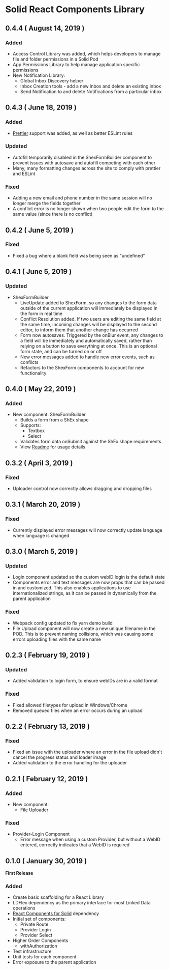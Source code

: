 # Solid React Components Library

## 0.4.4 ( August 14, 2019 )

### Added

- Access Control Library was added, which helps developers to manage file and folder permissions in a Solid Pod
- App Permissions Library to help manage application specific permissions
- New Notification Library:
  - Global Inbox Discovery helper
  - Inbox Creation tools - add a new inbox and delete an existing inbox
  - Send Notification to and delete Notifications from a particular inbox

## 0.4.3 ( June 18, 2019 )

### Added

- [Prettier](https://prettier.io/) support was added, as well as better ESLint rules

### Updated

- Autofill temporarily disabled in the ShexFormBuilder component to prevent issues with autosave and autofill competing with each other
- Many, many formatting changes across the site to comply with prettier and ESLint

### Fixed

- Adding a new email and phone number in the same session will no longer merge the fields together
- A conflict error is no longer shown when two people edit the form to the same value (since there is no conflict)

## 0.4.2 ( June 5, 2019 )

### Fixed

- Fixed a bug where a blank field was being seen as "undefined"

## 0.4.1 ( June 5, 2019 )

### Updated

- ShexFormBuilder
  - LiveUpdate added to ShexForm, so any changes to the form data outside of the current application will immediately be displayed in the form in real time
  - Conflict Resolution added. If two users are editing the same field at the same time, incoming changes will be displayed to the second editor, to inform them that another change has occurred
  - Form now autosaves. Triggered by the onBlur event, any changes to a field will be immediately and automatically saved, rather than relying on a button to save everything at once. This is an optional form state, and can be turned on or off
  - New error messages added to handle new error events, such as conflicts
  - Refactors to the ShexForm components to account for new functionality

## 0.4.0 ( May 22, 2019 )

### Added

- New component: ShexFormBuilder
  - Builds a form from a ShEx shape
  - Supports:
    - Textbox
    - Select
  - Validates form data onSubmit against the ShEx shape requirements
  - View [Readme](https://github.com/inrupt/solid-react-components#ShExFormBuilder) for usage details

## 0.3.2 ( April 3, 2019 )

### Fixed

- Uploader control now correctly allows dragging and dropping files

## 0.3.1 ( March 20, 2019 )

### Fixed

- Currently displayed error messages will now correctly update language when language is changed

## 0.3.0 ( March 5, 2019 )

### Updated

- Login component updated so the custom webID login is the default state
- Components error and text messages are now props that can be passed in and customized. This also enables applications to use internationalized strings, as it can be passed in dynamically from the parent application

### Fixed

- Webpack config updated to fix yarn demo build
- File Upload component will now create a new unique filename in the POD. This is to prevent naming collisions, which was causing some errors uploading files with the same name

## 0.2.3 ( February 19, 2019 )

### Updated

- Added validation to login form, to ensure webIDs are in a valid format

### Fixed

- Fixed allowed filetypes for upload in Windows/Chrome
- Removed queued files when an error occurs during an upload

## 0.2.2 ( February 13, 2019 )

### Fixed

- Fixed an issue with the uploader where an error in the file upload didn't cancel the progress status and loader image
- Added validation to the error handling for the uploader

## 0.2.1 ( February 12, 2019 )

### Added

- New component:
  - File Uploader

### Fixed

- Provider-Login Component
  - Error message when using a custom Provider, but without a WebID entered, correctly indicates that a WebID is required

## 0.1.0 ( January 30, 2019 )

**First Release**

### Added

- Create basic scaffolding for a React Library
- LDFlex dependency as the primary interface for most Linked Data operations
- [React Components for Solid](https://github.com/solid/react-components) dependency
- Initial set of components:
  - Private Route
  - Provider Login
  - Provider Select
- Higher Order Components
  - withAuthorization
- Test infrastructure
- Unit tests for each component
- Error exposure to the parent application
